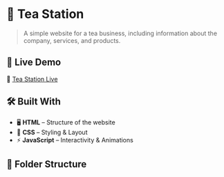 # 🍵 Tea Station

> A simple website for a tea business, including information about the company, services, and products.

## 🚀 Live Demo
🔗 [Tea Station Live](https://templ-tea-station.netlify.app)

## 🛠️ Built With
- 🖥️ **HTML** – Structure of the website
- 🎨 **CSS** – Styling & Layout
- ⚡ **JavaScript** – Interactivity & Animations

## 📂 Folder Structure
